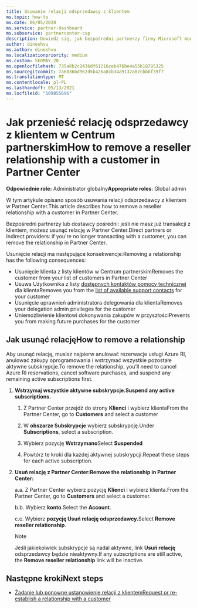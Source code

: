 ```yaml
---
title: Usuwanie relacji odsprzedawcy z klientem
ms.topic: how-to
ms.date: 06/05/2020
ms.service: partner-dashboard
ms.subservice: partnercenter-csp
description: Dowiedz się, jak bezpośredni partnerzy firmy Microsoft mogą usuwać klientów z listy, usuwać delegowane uprawnienia administratora i przestać wspierać lub kupować dla klienta.
author: dineshvu
ms.author: dineshvu
ms.localizationpriority: medium
ms.custom: SEOMAY.20
ms.openlocfilehash: 735a8b2c2436df61216ceb476be4a55b18785325
ms.sourcegitcommit: 7a6836bd962d5b426a8cb34a9132a87cbbbf39f7
ms.translationtype: MT
ms.contentlocale: pl-PL
ms.lasthandoff: 05/13/2021
ms.locfileid: "109855696"
---
```

# <a name="how-to-remove-a-reseller-relationship-with-a-customer-in-partner-center"></a><span data-ttu-id="0b73f-103">Jak przenieść relację odsprzedawcy z klientem w Centrum partnerskim</span><span class="sxs-lookup"><span data-stu-id="0b73f-103">How to remove a reseller relationship with a customer in Partner Center</span></span>

<span data-ttu-id="0b73f-104">**Odpowiednie role:** Administrator globalny</span><span class="sxs-lookup"><span data-stu-id="0b73f-104">**Appropriate roles**: Global admin</span></span>

<span data-ttu-id="0b73f-105">W tym artykule opisano sposób usuwania relacji odsprzedawcy z klientem w Partner Center.</span><span class="sxs-lookup"><span data-stu-id="0b73f-105">This article describes how to remove a reseller relationship with a customer in Partner Center.</span></span>

<span data-ttu-id="0b73f-106">Bezpośredni partnerzy lub dostawcy pośredni: jeśli nie masz już transakcji z klientem, możesz usunąć relację w Partner Center.</span><span class="sxs-lookup"><span data-stu-id="0b73f-106">Direct partners or Indirect providers: if you're no longer transacting with a customer, you can remove the relationship in Partner Center.</span></span>

<span data-ttu-id="0b73f-107">Usunięcie relacji ma następujące konsekwencje:</span><span class="sxs-lookup"><span data-stu-id="0b73f-107">Removing a relationship has the following consequences:</span></span>

- <span data-ttu-id="0b73f-108">Usunięcie klienta z listy klientów w Centrum partnerskim</span><span class="sxs-lookup"><span data-stu-id="0b73f-108">Removes the customer from your list of customers in Partner Center</span></span>
- <span data-ttu-id="0b73f-109">Usuwa Użytkownika z listy [dostępnych kontaktów pomocy technicznej](assign-support-contacts.md) dla klienta</span><span class="sxs-lookup"><span data-stu-id="0b73f-109">Removes you from the [list of available support contacts](assign-support-contacts.md) for your customer</span></span>
- <span data-ttu-id="0b73f-110">Usunięcie uprawnień administratora delegowania dla klienta</span><span class="sxs-lookup"><span data-stu-id="0b73f-110">Removes your delegation admin privileges for the customer</span></span>
- <span data-ttu-id="0b73f-111">Uniemożliwienie klientowi dokonywania zakupów w przyszłości</span><span class="sxs-lookup"><span data-stu-id="0b73f-111">Prevents you from making future purchases for the customer</span></span>

## <a name="how-to-remove-a-relationship"></a><span data-ttu-id="0b73f-112">Jak usunąć relację</span><span class="sxs-lookup"><span data-stu-id="0b73f-112">How to remove a relationship</span></span>

<span data-ttu-id="0b73f-113">Aby usunąć relację, musisz najpierw anulować rezerwacje usługi Azure RI, anulować zakupy oprogramowania i wstrzymać wszystkie pozostałe aktywne subskrypcje.</span><span class="sxs-lookup"><span data-stu-id="0b73f-113">To remove the relationship, you'll need to cancel Azure RI reservations, cancel software purchases, and suspend any remaining active subscriptions first.</span></span>

1. <span data-ttu-id="0b73f-114">**Wstrzymaj wszystkie aktywne subskrypcje.**</span><span class="sxs-lookup"><span data-stu-id="0b73f-114">**Suspend any active subscriptions.**</span></span>

   1. <span data-ttu-id="0b73f-115">Z Partner Center przejdź do strony **Klienci** i wybierz klienta</span><span class="sxs-lookup"><span data-stu-id="0b73f-115">From the Partner Center, go to **Customers** and select a customer</span></span>

   2. <span data-ttu-id="0b73f-116">W **obszarze Subskrypcje** wybierz subskrypcję.</span><span class="sxs-lookup"><span data-stu-id="0b73f-116">Under **Subscriptions**, select a subscription.</span></span>

   3. <span data-ttu-id="0b73f-117">Wybierz pozycję **Wstrzymano**</span><span class="sxs-lookup"><span data-stu-id="0b73f-117">Select **Suspended**</span></span>

   4. <span data-ttu-id="0b73f-118">Powtórz te kroki dla każdej aktywnej subskrypcji.</span><span class="sxs-lookup"><span data-stu-id="0b73f-118">Repeat these steps for each active subscription.</span></span>

2. <span data-ttu-id="0b73f-119">**Usuń relację z Partner Center:**</span><span class="sxs-lookup"><span data-stu-id="0b73f-119">**Remove the relationship in Partner Center:**</span></span>

   <span data-ttu-id="0b73f-120">a.</span><span class="sxs-lookup"><span data-stu-id="0b73f-120">a.</span></span> <span data-ttu-id="0b73f-121">Z Partner Center wybierz pozycję **Klienci** i wybierz klienta.</span><span class="sxs-lookup"><span data-stu-id="0b73f-121">From the Partner Center, go to **Customers** and select a customer.</span></span>

   <span data-ttu-id="0b73f-122">b.</span><span class="sxs-lookup"><span data-stu-id="0b73f-122">b.</span></span> <span data-ttu-id="0b73f-123">Wybierz **konto**.</span><span class="sxs-lookup"><span data-stu-id="0b73f-123">Select the **Account**.</span></span>

   <span data-ttu-id="0b73f-124">c.</span><span class="sxs-lookup"><span data-stu-id="0b73f-124">c.</span></span> <span data-ttu-id="0b73f-125">Wybierz **pozycję Usuń relację odsprzedawcy.**</span><span class="sxs-lookup"><span data-stu-id="0b73f-125">Select **Remove reseller relationship**.</span></span>

   > [!NOTE]
   > <span data-ttu-id="0b73f-126">Jeśli jakiekolwiek subskrypcje są nadal aktywne, link **Usuń relację** odsprzedawcy będzie nieaktywny.</span><span class="sxs-lookup"><span data-stu-id="0b73f-126">If any subscriptions are still active, the **Remove reseller relationship** link will be inactive.</span></span>

## <a name="next-steps"></a><span data-ttu-id="0b73f-127">Następne kroki</span><span class="sxs-lookup"><span data-stu-id="0b73f-127">Next steps</span></span>

- [<span data-ttu-id="0b73f-128">Żądanie lub ponowne ustanowienie relacji z klientem</span><span class="sxs-lookup"><span data-stu-id="0b73f-128">Request or re-establish a relationship with a customer</span></span>](request-a-relationship-with-a-customer.md)
